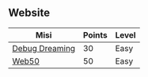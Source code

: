 ## Website

| Misi | Points | Level |
| ---- | ------ | ----- |
| [Debug Dreaming](https://github.com/TraiOi/Wargame_WriteUp/blob/master/ctfs/Website/Debug_Dreaming/README.md) | 30 | Easy |
| [Web50](https://github.com/TraiOi/Wargame_WriteUp/blob/master/ctfs/Website/Web50/README.md) | 50 | Easy |
